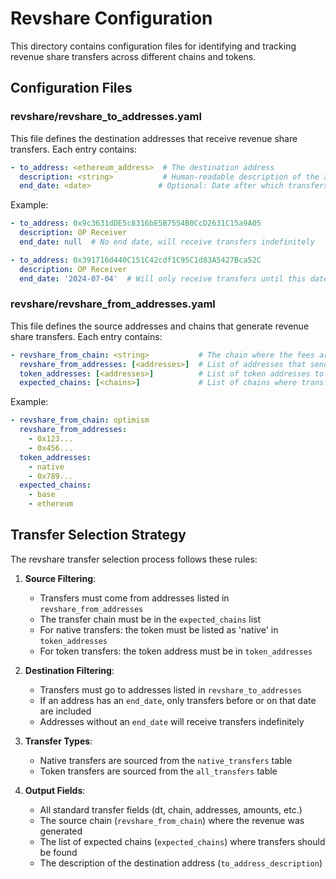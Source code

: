 # Revshare Configuration

This directory contains configuration files for identifying and tracking revenue share transfers across different chains and tokens.

## Configuration Files

### revshare/revshare_to_addresses.yaml

This file defines the destination addresses that receive revenue share transfers. Each entry contains:

```yaml
- to_address: <ethereum_address>  # The destination address
  description: <string>           # Human-readable description of the address
  end_date: <date>               # Optional: Date after which transfers to this address should be excluded
```

Example:
```yaml
- to_address: 0x9c3631dDE5c8316bE5B7554B0CcD2631C15a9A05
  description: OP Receiver
  end_date: null  # No end date, will receive transfers indefinitely

- to_address: 0x391716d440C151C42cdf1C95C1d83A5427Bca52C
  description: OP Receiver
  end_date: '2024-07-04'  # Will only receive transfers until this date
```

### revshare/revshare_from_addresses.yaml

This file defines the source addresses and chains that generate revenue share transfers. Each entry contains:

```yaml
- revshare_from_chain: <string>           # The chain where the fees are generated
  revshare_from_addresses: [<addresses>]  # List of addresses that send revshare
  token_addresses: [<addresses>]          # List of token addresses to track (including 'native' for native token)
  expected_chains: [<chains>]             # List of chains where transfers should be found
```

Example:
```yaml
- revshare_from_chain: optimism
  revshare_from_addresses: 
    - 0x123...
    - 0x456...
  token_addresses:
    - native
    - 0x789...
  expected_chains:
    - base
    - ethereum
```

## Transfer Selection Strategy

The revshare transfer selection process follows these rules:

1. **Source Filtering**:
   - Transfers must come from addresses listed in `revshare_from_addresses`
   - The transfer chain must be in the `expected_chains` list
   - For native transfers: the token must be listed as 'native' in `token_addresses`
   - For token transfers: the token address must be in `token_addresses`

2. **Destination Filtering**:
   - Transfers must go to addresses listed in `revshare_to_addresses`
   - If an address has an `end_date`, only transfers before or on that date are included
   - Addresses without an `end_date` will receive transfers indefinitely

3. **Transfer Types**:
   - Native transfers are sourced from the `native_transfers` table
   - Token transfers are sourced from the `all_transfers` table

4. **Output Fields**:
   - All standard transfer fields (dt, chain, addresses, amounts, etc.)
   - The source chain (`revshare_from_chain`) where the revenue was generated
   - The list of expected chains (`expected_chains`) where transfers should be found
   - The description of the destination address (`to_address_description`) 